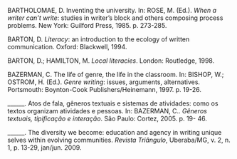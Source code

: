 BARTHOLOMAE, D. Inventing the university. In: ROSE, M. (Ed.). *When a writer can’t write*: studies in
writer’s block and others composing process problems. New York: Guilford Press, 1985. p. 273-285.

BARTON, D. *Literacy*: an introduction to the ecology of written communication. Oxford: Blackwell,
1994.

BARTON, D.; HAMILTON, M. *Local literacies*. London: Routledge, 1998.

BAZERMAN, C. The life of genre, the life in the classroom. In: BISHOP, W.; OSTROM, H. (Ed.).
*Genre writing*: issues, arguments, alternatives. Portsmouth: Boynton-Cook Publishers/Heinemann, 1997.
p. 19-26.

______. Atos de fala, gêneros textuais e sistemas de atividades: como os textos organizam atividades e
pessoas. In: BAZERMAN, C.. *Gêneros textuais, tipificação e interação*. São Paulo: Cortez, 2005. p. 19-
46.

______. The diversity we become: education and agency in writing unique selves within evolving
communities. *Revista Triângulo*, Uberaba/MG, v. 2, n. 1, p. 13-29, jan/jun. 2009.
